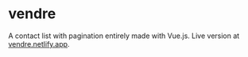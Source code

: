 # vendre

A contact list with pagination entirely made with Vue.js.
Live version at [vendre.netlify.app](https://vendre.netlify.app/).

